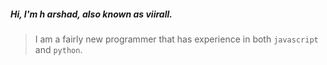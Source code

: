 ##### Hi, I'm h arshad, also known as **viirall**.

> I am a fairly new programmer that has experience in both `javascript` and `python`.
